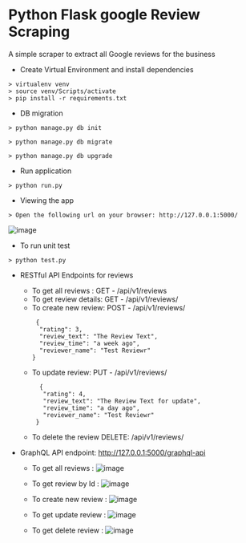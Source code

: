 # Python Flask google Review Scraping
A simple scraper to extract all Google reviews for the business

- Create Virtual Environment and install dependencies

```
> virtualenv venv
> source venv/Scripts/activate
> pip install -r requirements.txt
```
- DB migration 
```
> python manage.py db init

> python manage.py db migrate

> python manage.py db upgrade
```
- Run application
```
> python run.py
```

- Viewing the app
```
> Open the following url on your browser: http://127.0.0.1:5000/
```
![image](https://raw.github.com/jignesh-p-crest/python_flask_googlereview_scrap_graphql/master/static/web_page.PNG)


- To run unit test
```
> python test.py

```

- RESTful API Endpoints for reviews
  - To get all reviews : GET - /api/v1/reviews
  - To get review details: GET - /api/v1/reviews/<id>  
  - To create new review: POST - /api/v1/reviews/
      ```
       {
        "rating": 3,
        "review_text": "The Review Text",
        "review_time": "a week ago",
        "reviewer_name": "Test Reviewr"
      }
    ```
  - To update review: PUT -  /api/v1/reviews/<id>
     ```
       {
        "rating": 4,
        "review_text": "The Review Text for update",
        "review_time": "a day ago",
        "reviewer_name": "Test Reviewr"
      }
    ```
  - To delete the review DELETE: /api/v1/reviews/<id>

- GraphQL API endpoint: http://127.0.0.1:5000/graphql-api
    - To get all reviews :
    ![image](https://raw.github.com/jignesh-p-crest/python_flask_googlereview_scrap_graphql/master/static/reviews.PNG)

    - To get review by Id :
    ![image](https://raw.github.com/jignesh-p-crest/python_flask_googlereview_scrap_graphql/master/static/reviews_by_id.PNG)

    - To create new review :
    ![image](https://raw.github.com/jignesh-p-crest/python_flask_googlereview_scrap_graphql/master/static/create_review.PNG)

    - To get update review :
    ![image](https://raw.github.com/jignesh-p-crest/python_flask_googlereview_scrap_graphql/master/static/update_reveiw.PNG)

    - To get delete review :
    ![image](https://raw.github.com/jignesh-p-crest/python_flask_googlereview_scrap_graphql/master/static/delete_review.PNG)
